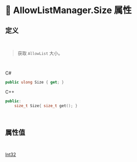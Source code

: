 # 🔧 AllowListManager.Size 属性

## 定义

<br>

> 获取 `AllowList` 大小。

<br>

C#
```cs
public ulong Size { get; }
```
C++
```cpp
public:
    size_t Size{ size_t get(); }
```

<br>

## 属性值

<br>

[Int32](https://docs.microsoft.com/zh-cn/DotNET/api/system.int32)